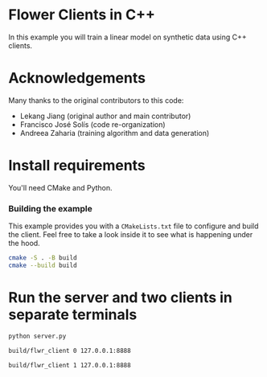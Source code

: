 # Flower Clients in C++

In this example you will train a linear model on synthetic data using C++ clients.

# Acknowledgements 
Many thanks to the original contributors to this code:
- Lekang Jiang (original author and main contributor)
- Francisco José Solís (code re-organization)
- Andreea Zaharia (training algorithm and data generation)

# Install requirements
You'll need CMake and Python.

### Building the example
This example provides you with a `CMakeLists.txt` file to configure and build the client. Feel free to take a look inside it to see what is happening under the hood.


```bash
cmake -S . -B build 
cmake --build build
```

# Run the server and two clients in separate terminals
```bash 
python server.py
```
```bash
build/flwr_client 0 127.0.0.1:8888 
```
```bash
build/flwr_client 1 127.0.0.1:8888
```

